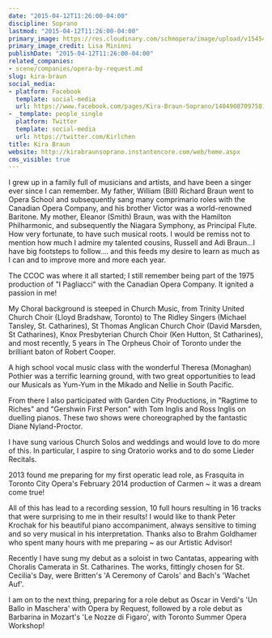 ```yaml
---
date: "2015-04-12T11:26:00-04:00"
discipline: Soprano
lastmod: "2015-04-12T11:26:00-04:00"
primary_image: https://res.cloudinary.com/schmopera/image/upload/v1545409169/media/webhook-uploads/1428852380632/183833_750.jpg.jpg
primary_image_credit: Lisa Mininni
publishDate: "2015-04-12T11:26:00-04:00"
related_companies:
- scene/companies/opera-by-request.md
slug: kira-braun
social_media:
- platform: Facebook
  template: social-media
  url: https://www.facebook.com/pages/Kira-Braun-Soprano/1404908709758180?fref=ts&ref=br_tf
- _template: people_single
  platform: Twitter
  template: social-media
  url: https://twitter.com/Kirlchen
title: Kira Braun
website: http://kirabraunsoprano.instantencore.com/web/home.aspx
cms_visible: true
---
```


<p>
	I grew up in a family full of musicians and artists, and have been a singer ever since I can remember. My father, William (Bill) Richard Braun went to Opera School and subsequently sang many comprimario roles with the Canadian Opera Company, and his brother Victor was a world-renowned Baritone. My mother, Eleanor (Smith) Braun, was with the Hamilton Philharmonic, and subsequently the Niagara Symphony, as Principal Flute. How very fortunate, to have such musical roots. I would be remiss not to mention how much I admire my talented cousins, Russell and Adi Braun...I have big footsteps to follow.... and this feeds my desire to learn as much as I can and to improve more and more each year.
</p>
<p>
	<span class="s1">The CCOC was where it all started; I still remember being part of the 1975 production of "I Pagliacci" with the Canadian Opera Company. It ignited a passion in me!</span>
</p>
<p>
	<span class="s1">My Choral background is steeped in Church Music, from Trinity United Church Choir (Lloyd Bradshaw, Toronto) to The Ridley Singers (Michael Tansley, St. Catharines), St Thomas Anglican Church Choir (David Marsden, St Catharines), Knox Presbyterian Church Choir (Ken Hutton, St Catharines), and most recently, 5 years in The Orpheus Choir of Toronto under the brilliant baton of Robert Cooper. </span>
</p>
<p>
	<span class="s1">A high school vocal music class with the wonderful Theresa (Monaghan) Pothier was a terrific learning ground, with two great opportunities to lead our Musicals as Yum-Yum in the Mikado and Nellie in South Pacific. </span>
</p>
<p>
	<span class="s1">From there I also participated with Garden City Productions, in "Ragtime to Riches" and "Gershwin First Person" with Tom Inglis and Ross Inglis on duelling pianos. These two shows were choreographed by the fantastic Diane Nyland-Proctor.</span>
</p>
<p>
	<span class="s1">I have sung various Church Solos and weddings and would love to do more of this. In particular, I aspire to sing Oratorio works and to do some Lieder Recitals.</span>
</p>
<p>
	<span class="s1">2013 found me preparing for my first operatic lead role, as Frasquita in Toronto City Opera's February 2014 production of Carmen ~ it was a dream come true!</span>
</p>
<p>
	<span class="s1">All of this has lead to a recording session, 10 full hours resulting in 16 tracks that were surprising to me in their results! I would like to thank Peter Krochak for his beautiful piano accompaniment, always sensitive to timing and so very musical in his interpretation. Thanks also to Brahm Goldhamer who spent many hours with me preparing ~ as our Artistic Advisor!</span>
</p>
<p>
	<span class="s1">Recently I have sung my debut as a soloist in two Cantatas, appearing with Choralis Camerata in St. Catharines. The works, fittingly chosen for St. Cecilia's Day, were Britten's 'A Ceremony of Carols' and Bach's 'Wachet Auf'. </span>
</p>
<p>
	<span class="s1">I am on to the next thing, preparing for a role debut as Oscar in Verdi's 'Un Ballo in Maschera' with Opera by Request, followed by a role debut as Barbarina in Mozart's 'Le Nozze di Figaro', with Toronto Summer Opera Workshop!</span>
</p>
